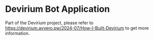 # Devirium Bot Application

Part of the Devirium project, please refer to https://devirium.avvero.pw/2024-07/How-I-Built-Devirium to get more information.
